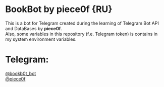 # BookBot by piece0f {RU}
This is a bot for Telegram created during the learning of Telegram Bot API and DataBases by <b>piece0f</b>. <br>
Also, some variables in this repository (f.e. Telegram token) is contains in my system environment variables.

# Telegram: 
<a href="https://t.me/bookb0t_bot">@bookb0t_bot</a></tt>
<br>
<a href="https://t.me/piece0f">@piece0f</a></tt>
